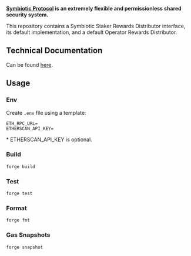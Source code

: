 **[Symbiotic Protocol](https://symbiotic.fi) is an extremely flexible and permissionless shared security system.**

This repository contains a Symbiotic Staker Rewards Distributor interface, its default implementation, and a default Operator Rewards Distributor.

## Technical Documentation

Can be found [here](./specs).

## Usage

### Env

Create `.env` file using a template:

```
ETH_RPC_URL=
ETHERSCAN_API_KEY=
```

\* ETHERSCAN_API_KEY is optional.

### Build

```shell
forge build
```

### Test

```shell
forge test
```

### Format

```shell
forge fmt
```

### Gas Snapshots

```shell
forge snapshot
```
